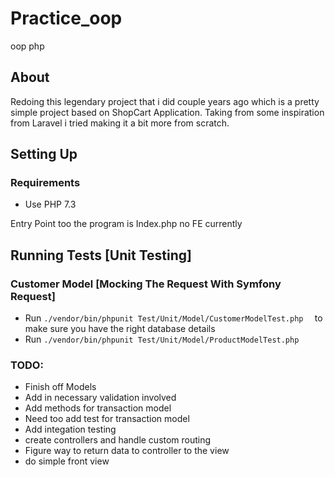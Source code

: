 # Practice_oop
oop php
## About
Redoing this legendary project that i did couple years ago which is a pretty simple project based on ShopCart Application. Taking from some inspiration from Laravel i tried making it a bit more from scratch.

## Setting Up

### Requirements
- Use PHP 7.3

Entry Point too the program is Index.php no FE currently


## Running Tests [Unit Testing] 

### Customer Model [Mocking The Request With Symfony Request]
- Run `./vendor/bin/phpunit Test/Unit/Model/CustomerModelTest.php  ` to make sure you have the right database details
- Run `./vendor/bin/phpunit Test/Unit/Model/ProductModelTest.php  `

### TODO:
- Finish off Models 
- Add in necessary validation involved
- Add methods for transaction model
- Need too add test for transaction model
- Add integation testing
- create controllers and handle custom routing 
- Figure way to return data to controller to the view
- do simple front view
